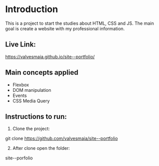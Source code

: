 # Introduction

This is a project to start the studies about HTML, CSS and JS.
The main goal is create a website with my professional information.

  

## Live Link:

https://valvesmaia.github.io/site--portfolio/

## Main concepts applied

- Flexbox
- DOM manipulation
- Events
- CSS Media Query

## Instructions to run:

1. Clone the project:

git clone https://github.com/valvesmaia/site--portfolio

2. After clone open the folder:

site--porfolio